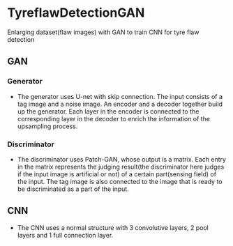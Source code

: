 # TyreflawDetectionGAN
Enlarging dataset(flaw images) with GAN to train CNN for tyre flaw detection


## GAN
### Generator
- The generator uses U-net with skip connection. The input consists of a tag image and a noise image. An encoder and a decoder together build up the generator. Each layer in the encoder is connected to the corresponding layer in the decoder to enrich the information of the upsampling process.
### Discriminator
- The discriminator uses Patch-GAN, whose output is a matrix. Each entry in the matrix represents the judging result(the discriminator here judges if the input image is artificial or not) of a certain part(sensing field) of the input. The tag image is also connected to the image that is ready to be discriminated as a part of the input.

## CNN
- The CNN uses a normal structure with 3 convolutive layers, 2 pool layers and 1 full connection layer.
